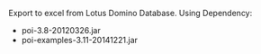 Export to excel from Lotus Domino Database.
Using Dependency:
- poi-3.8-20120326.jar
- poi-examples-3.11-20141221.jar
